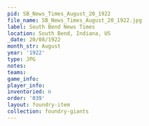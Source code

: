 ```yaml
---
pid: SB_News_Times_August_20_1922
file_name: SB_News_Times_August_20_1922.jpg
label: South Bend News Times
location: South Bend, Indiana, US
_date: 20/08/1922
month_str: August
year: '1922'
type: JPG
notes: 
teams: 
game_info: 
player_info: 
inventoried: n
order: '039'
layout: foundry-item
collection: foundry-giants
---
```


